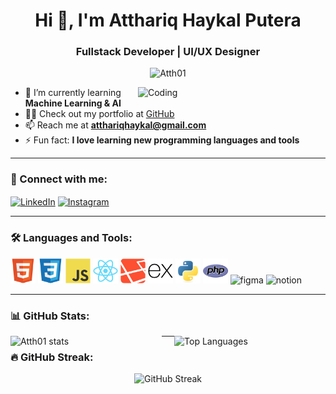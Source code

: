 <h1 align="center">Hi 👋, I'm Atthariq Haykal Putera</h1>
<h3 align="center">Fullstack Developer | UI/UX Designer</h3>

<p align="center">
  <img src="https://komarev.com/ghpvc/?username=Atth01&label=Profile%20views&color=0e75b6&style=flat" alt="Atth01" />
</p>

<img align="right" alt="Coding" width="300" src="https://cdn.dribbble.com/users/1162077/screenshots/3848914/media/7ed7d5ca074b48b328150e5a231e8d1f.gif">

- 🌱 I’m currently learning **Machine Learning & AI**
- 👨‍💻 Check out my portfolio at [GitHub](https://github.com/Atth01)
- 📫 Reach me at **atthariqhaykal@gmail.com**
- ⚡ Fun fact: **I love learning new programming languages and tools**

---

<h3 align="left">🚀 Connect with me:</h3>
<p align="left">
<a href="https://www.linkedin.com/in/atthariq-haykal-putera-508b98207/" target="_blank"><img align="center" src="https://cdn.jsdelivr.net/npm/simple-icons@3.0.1/icons/linkedin.svg" alt="LinkedIn" height="30" width="40" /></a>
<a href="https://www.instagram.com/ahyka.l/" target="_blank"><img align="center" src="https://cdn.jsdelivr.net/npm/simple-icons@3.0.1/icons/instagram.svg" alt="Instagram" height="30" width="40" /></a>
</p>

---

<h3 align="left">🛠️ Languages and Tools:</h3>
<p align="left">
  <img src="https://raw.githubusercontent.com/devicons/devicon/master/icons/html5/html5-original.svg" alt="html5" width="40" height="40"/>
  <img src="https://raw.githubusercontent.com/devicons/devicon/master/icons/css3/css3-original.svg" alt="css3" width="40" height="40"/>
  <img src="https://raw.githubusercontent.com/devicons/devicon/master/icons/javascript/javascript-original.svg" alt="javascript" width="40" height="40"/>
  <img src="https://raw.githubusercontent.com/devicons/devicon/master/icons/react/react-original.svg" alt="react" width="40" height="40"/>
  <img src="https://raw.githubusercontent.com/devicons/devicon/master/icons/laravel/laravel-plain.svg" alt="laravel" width="40" height="40"/>
  <img src="https://raw.githubusercontent.com/devicons/devicon/master/icons/express/express-original.svg" alt="express.js" width="40" height="40"/>
  <img src="https://raw.githubusercontent.com/devicons/devicon/master/icons/python/python-original.svg" alt="python" width="40" height="40"/>
  <img src="https://raw.githubusercontent.com/devicons/devicon/master/icons/php/php-original.svg" alt="php" width="40" height="40"/>
  <img src="https://www.vectorlogo.zone/logos/figma/figma-icon.svg" alt="figma" width="40" height="40"/>
  <img src="https://upload.wikimedia.org/wikipedia/commons/e/e9/Notion-logo.svg" alt="notion" width="40" height="40"/>
</p>

---

<h3 align="left">📊 GitHub Stats:</h3>
<p>
  <img align="left" src="https://github-readme-stats.vercel.app/api?username=Atth01&show_icons=true&theme=tokyonight" alt="Atth01 stats" width="48%"/>
  <img align="right" src="https://github-readme-stats.vercel.app/api/top-langs/?username=Atth01&layout=compact&theme=tokyonight" alt="Top Languages" width="48%"/>
</p>

---

<h3 align="left">🔥 GitHub Streak:</h3>
<p align="center">
  <img src="https://github-readme-streak-stats.herokuapp.com/?user=Atth01&theme=tokyonight" alt="GitHub Streak" />
</p>

